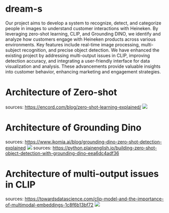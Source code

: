# dream-s
Our project aims to develop a system to recognize, detect, and categorize people in images to understand customer interactions with Heineken. By leveraging zero-shot learning, CLIP, and Grounding DINO, we identify and analyze how customers engage with Heineken products across various environments. Key features include real-time image processing, multi-subject recognition, and precise object detection. We have enhanced the existing project by addressing multi-output issues in CLIP, improving detection accuracy, and integrating a user-friendly interface for data visualization and analysis. These advancements provide valuable insights into customer behavior, enhancing marketing and engagement strategies.
# Architecture of Zero-shot
sources: https://encord.com/blog/zero-shot-learning-explained/
<img src="https://images.prismic.io/encord/94aa26bb-1375-417f-8fb3-5d32e4703cf8_image2.png?auto=compress,format">
# Architecture of Grounding Dino 
sources: https://www.ikomia.ai/blog/grounding-dino-zero-shot-detection-explained
<img src="https://miro.medium.com/v2/resize:fit:720/format:webp/0*-ke6OGBLz_5YjVo4">
sources: https://python.plainenglish.io/building-zero-shot-object-detection-with-grounding-dino-eea6dc4adf36
# Architecture of multi-output issues in CLIP
sources: https://towardsdatascience.com/clip-model-and-the-importance-of-multimodal-embeddings-1c8f6b13bf72
<img src="https://miro.medium.com/v2/resize:fit:828/format:webp/1*LEc2qQNO6Vumrv5lqSpuhA.png">
